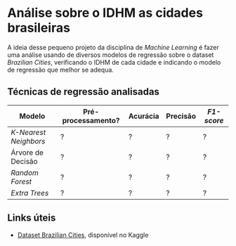 # Análise sobre o **IDHM** as cidades brasileiras

A ideia desse pequeno projeto da disciplina de *Machine Learning* é fazer uma análise usando de diversos modelos de regressão sobre o dataset *Brazilian Cities*, verificando o IDHM de cada cidade e indicando o modelo de regressão que melhor se adequa.

## Técnicas de regressão analisadas

| Modelo | Pré-processamento? | Acurácia | Precisão | *F1-score* |
|--------|--------------------|----------|----------|------------|
| *K-Nearest Neighbors* | ? | ? | ? | ? |
| Árvore de Decisão | ? | ? | ? | ? |
| *Random Forest* | ? | ? | ? | ? |
| *Extra Trees* | ? | ? | ? | ? |




## Links úteis

- [Dataset Brazilian Cities](https://www.kaggle.com/datasets/crisparada/brazilian-cities), disponível no Kaggle